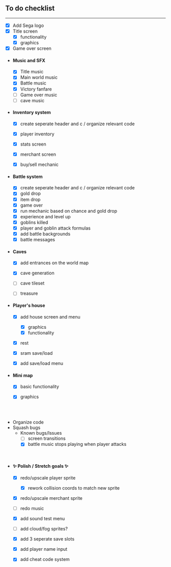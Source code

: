 ## To do checklist

-----
- [x] Add Sega logo
- [x]  Title screen
    - [x]  functionality
    - [x]  graphics
- [x]  Game over screen	

- #### Music and SFX

    - [x]  Title music
    - [x]  Main world music
    - [x]  Battle music
    - [x]  Victory fanfare
    - [ ]  Game over music
    - [ ] cave music
    
- #### Inventory system
    - [x]  create seperate header and c / organize relevant code
    - [x]  player inventory
    - [x]  stats screen
    - [x]  merchant screen
    - [x]  buy/sell mechanic
    

- #### Battle system
    - [x] create seperate header and c / organize relevant code
    - [x] gold drop
    - [x] item drop
    - [x] game over
    - [x] run mechanic based on chance and gold drop
    - [x] experience and level up
    - [x] goblins killed
    - [x] player and goblin attack formulas
    - [x] add battle backgrounds
    - [x] battle messages
    
- #### Caves
    - [x] add entrances on the world map
    - [x] cave generation
    - [ ] cave tileset
    - [ ] treasure
    
        

- #### Player's house
    - [x] add house screen and menu
        - [x] graphics
        - [x] functionality
    - [x] rest
    - [x] sram save/load
    - [x] add save/load menu

    
- #### Mini map
    - [x] basic functionality
    - [x] graphics


<br><br>

- Organize code
- Squash bugs
    - Known bugs/Issues
        - [ ] screen transitions
        - [x] battle music stops playing when player attacks
        
<br>

- #### ✨ Polish / Stretch goals ✨
    - [x] redo/upscale player sprite
        - [x] rework collision coords to match new sprite
    - [x] redo/upscale merchant sprite
    - [ ] redo music
    - [x] add sound test menu
    - [ ] add cloud/fog sprites?
    - [x] add 3 seperate save slots
    - [x] add player name input
    - [x] add cheat code system

